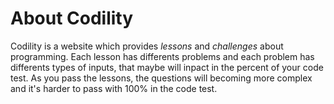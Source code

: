 # About Codility
Codility is a website which provides _lessons_ and _challenges_ about programming. Each lesson has differents problems and each problem has differents types of inputs, that maybe will inpact in the percent of your code test. As you pass the lessons, the questions will becoming more complex and it's harder to pass with 100% in the code test.
